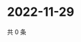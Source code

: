 # 2022-11-29

共 0 条

<!-- BEGIN WEIBO -->
<!-- 最后更新时间 Tue Nov 29 2022 15:13:54 GMT+0800 (China Standard Time) -->

<!-- END WEIBO -->
